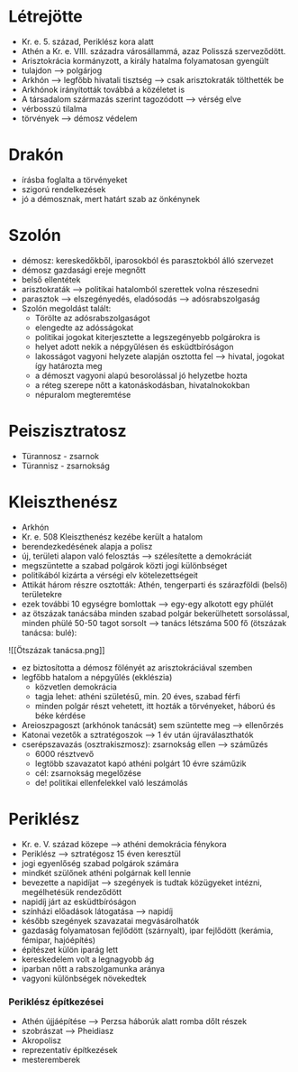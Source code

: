 # Létrejötte

- Kr. e. 5. század, Periklész kora alatt
- Athén a Kr. e. VIII. századra városállammá, azaz Polisszá szerveződött.
- Arisztokrácia kormányzott, a király hatalma folyamatosan gyengült
- tulajdon —> polgárjog
- Arkhón —> legfőbb hivatali tisztség —> csak arisztokraták tölthették be
- Arkhónok irányították továbbá a közéletet is
- A társadalom  származás szerint tagozódott —> vérség elve
- vérbosszú tilalma
- törvények —> démosz védelem

# Drakón

- írásba foglalta a törvényeket
- szigorú rendelkezések
- jó a démosznak, mert határt szab az önkénynek

# Szolón

- démosz: kereskedőkből, iparosokból és parasztokból álló szervezet
- démosz gazdasági ereje megnőtt
- belső ellentétek
- arisztokraták —> politikai hatalomból szerettek volna részesedni
- parasztok —> elszegényedés, eladósodás —> adósrabszolgaság
- Szolón megoldást talált:
	- Törölte az adósrabszolgaságot
	- elengedte az adósságokat
	- politikai jogokat kiterjesztette a legszegényebb polgárokra is
	- helyet adott nekik a népgyűlésen és esküdtbíróságon
	- lakosságot vagyoni helyzete alapján osztotta fel —> hivatal, jogokat így határozta meg
	- a démoszt vagyoni alapú besorolással jó helyzetbe hozta
	- a réteg szerepe nőtt a katonáskodásban, hivatalnokokban
	- népuralom megteremtése

# Peiszisztratosz

- Türannosz - zsarnok
- Türannisz - zsarnokság

# Kleiszthenész

- Arkhón
- Kr. e. 508 Kleiszthenész kezébe került a hatalom
- berendezkedésének alapja a polisz
- új, területi alapon való felosztás —> szélesítette a demokráciát
- megszüntette a szabad polgárok közti jogi különbséget
- politikából kizárta a vérségi elv kötelezettségeit
- Attikát három részre osztották: Athén, tengerparti és szárazföldi (belső) területekre
- ezek további 10 egységre bomlottak —> egy-egy alkotott egy phülét
- az ötszázak tanácsába minden szabad polgár bekerülhetett sorsolással, minden phülé 50-50 tagot sorsolt —> tanács létszáma 500 fő (ötszázak tanácsa: bulé):

![[Ötszázak tanácsa.png]]
- ez biztosította a démosz fölényét az arisztokráciával szemben
- legfőbb hatalom a népgyűlés (ekklészia)
	- közvetlen demokrácia
	- tagja lehet: athéni születésű, min. 20 éves, szabad férfi
	- minden polgár részt vehetett, itt hozták a törvényeket, háború és béke kérdése
- Areioszpagoszt (arkhónok tanácsát) sem szüntette meg —> ellenőrzés
- Katonai vezetők a sztratégoszok —> 1 év után újraválaszthatók
- cserépszavazás (osztrakiszmosz): zsarnokság ellen —> száműzés
	- 6000 résztvevő
	- legtöbb szavazatot kapó athéni polgárt 10 évre száműzik
	- cél: zsarnokság megelőzése
	- de! politikai ellenfelekkel való leszámolás

# Periklész

- Kr. e. V. század közepe —> athéni demokrácia fénykora
- Periklész —> sztratégosz 15 éven keresztül
- jogi egyenlőség szabad polgárok számára
- mindkét szülőnek athéni polgárnak kell lennie
- bevezette a napidíjat —> szegények is tudtak közügyeket intézni, megélhetésük rendeződött
- napidíj járt az esküdtbíróságon 
- színházi előadások látogatása —> napidíj
- később szegények szavazatai megvásárolhatók
- gazdaság folyamatosan fejlődött (szárnyalt), ipar fejlődött (kerámia, fémipar, hajóépítés)
- építészet külön iparág lett
- kereskedelem volt a legnagyobb ág
- iparban nőtt a rabszolgamunka aránya
- vagyoni különbségek növekedtek

### Periklész építkezései

- Athén újjáépítése —> Perzsa háborúk alatt romba dőlt részek
- szobrászat —> Pheidiasz
- Akropolisz 
- reprezentatív építkezések
- mesteremberek
